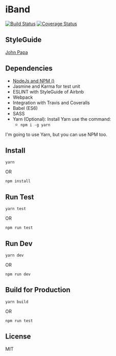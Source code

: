 iBand
=====

[![Build Status](https://travis-ci.org/brunoosilva/job-frontend-developer.svg)](https://travis-ci.org/brunoosilva/job-frontend-developer) [![Coverage Status](https://coveralls.io/repos/github/brunoosilva/moip-sdk-js/badge.svg?branch=master)](https://coveralls.io/github/brunoosilva/job-frontend-developer?branch=master)

## StyleGuide
[John Papa](https://github.com/johnpapa/angular-styleguide/blob/master/a1/README.md)

## Dependencies

- [NodeJs and NPM ()](https://nodejs.org/en/download/)    
- Jasmine and Karma for test unit
- ESLINT with StyleGuide of Airbnb
- Webpack
- Integration with Travis and Coveralls
- Babel (ES6)
- SASS
- Yarn (Optional): Install Yarn use the command: 
    - ```npm i -g yarn```
    
    
I'm going to use Yarn, but you can use NPM too.

## Install

```
yarn
```

OR 

```
npm install
```

## Run Test

```
yarn test
```

OR 

```
npm run test
```

## Run Dev

```
yarn dev
```
OR 

```
npm run dev
```

## Build for Production

```
yarn build
```

OR 

```
npm run test
```

## License

MIT
